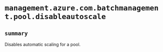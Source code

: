 # `management.azure.com.batchmanagement.pool.disableautoscale`

## `summary`
Disables automatic scaling for a pool.


